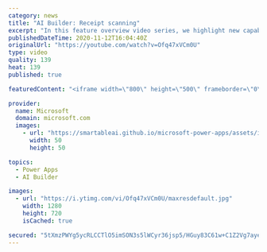 ```yaml
---
category: news
title: "AI Builder: Receipt scanning"
excerpt: "In this feature overview video series, we highlight new capabilities included in the latest update to AI Builder.  Receipt scanning is a new AI Builder feature that processes receipts to identify and extract information. The AI model identifies receipt data, merchant information, total price, and taxes"
publishedDateTime: 2020-11-12T16:04:40Z
originalUrl: "https://youtube.com/watch?v=Ofq47xVCm0U"
type: video
quality: 139
heat: 139
published: true

featuredContent: "<iframe width=\"800\" height=\"500\" frameborder=\"0\" src=\"https://www.youtube.com/embed/Ofq47xVCm0U\" allow=\"accelerometer; autoplay; encrypted-media; gyroscope; picture-in-picture\" allowfullscreen></iframe>"

provider:
  name: Microsoft
  domain: microsoft.com
  images:
    - url: "https://smartableai.github.io/microsoft-power-apps/assets/images/organizations/microsoft.com-50x50.jpg"
      width: 50
      height: 50

topics:
  - Power Apps
  - AI Builder

images:
  - url: "https://i.ytimg.com/vi/Ofq47xVCm0U/maxresdefault.jpg"
    width: 1280
    height: 720
    isCached: true

secured: "5tXmzPWYg5ycRLCCTlO5imSON3s5lWCyr36jsp5/HGuy83C61w+C1Z2Vg7ayerJ5goc6Lzi76xRF5tgeEysImaYQzjdoiYz8jgvmGtOlmKuViS7ZV18/HGS1WmI/xjEwIfF7Oi1YVpTU3i2ddf1TtQXJCBJP+vcm2wAle2TgKPBOndGpzypmULRWhK07coDkAg0ZRYazrdKakn6KQ7kHyqlxlOloPSYLXB3of2QNSQHQvVydBB/Riy0ZtTT0KrVitWQaA5hz78juJa7g126HPVmUQWmU+AVN645TTMD+1zF3PzR0V1hh6oRmzpWSxgL+/gTg082k3NgUf/tkM+dgWlnfIUxV/293vhWqOHQKivz6z7Xt101eZ+CLnI01PJabfJ7bqKHkhxKHxtLn++gTXhUjmAODG34V9RL839rXlhU=;eCTg8dnHvDEpIoZYEFGt8A=="
---
```


